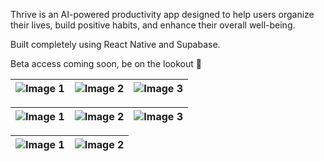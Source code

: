 Thrive is an AI-powered productivity app designed to help users organize their lives, build positive habits, and enhance their overall well-being.

Built completely using React Native and Supabase.

Beta access coming soon, be on the lookout 👀

| ![Image 1](https://media.discordapp.net/attachments/573324187943305223/1255059032239116358/IMG_7828.png?ex=667bc04f&is=667a6ecf&hm=4d52338aaceee1ee47b885425d326cb62275052ed3ff2ac4a6dac7228c88abf8&=&format=webp&quality=lossless) | ![Image 2](https://media.discordapp.net/attachments/573324187943305223/1255059042221690880/IMG_7829.png?ex=667bc051&is=667a6ed1&hm=43fd4997f68f793cbf98228de72bfb7197a204da7ed60e992d86313624d2c0bb&=&format=webp&quality=lossless) | ![Image 3](https://media.discordapp.net/attachments/573324187943305223/1255059048093585530/IMG_7830.png?ex=667bc052&is=667a6ed2&hm=f2dac0c9e0333e6e4bf6a4e1658dd43ed58065ee8d2527a0aae3a09ecb1824cb&=&format=webp&quality=lossless) |
|--------------------------------|--------------------------------|--------------------------------|

| ![Image 1](https://media.discordapp.net/attachments/573324187943305223/1255059053776994314/IMG_7831.png?ex=667bc054&is=667a6ed4&hm=5ca816b77340be1843326288ea646fb58a33fd8c9c118e6bd9f791303f760300&=&format=webp&quality=lossless) | ![Image 2](https://media.discordapp.net/attachments/573324187943305223/1255059061133672601/IMG_7832.png?ex=667bc056&is=667a6ed6&hm=2e0a6dfd467b625a86d288705b4c641b562e4deb7bc76f2e0d1e829ebd85c885&=&format=webp&quality=lossless) | ![Image 3](https://media.discordapp.net/attachments/573324187943305223/1255059066519027712/IMG_7833.png?ex=667bc057&is=667a6ed7&hm=3bb0ccf41440b19a456da8a655227e70c2791dc82af1934f232fac66359fcb5b&=&format=webp&quality=lossless) |
|--------------------------------|--------------------------------|--------------------------------|

| ![Image 1](https://media.discordapp.net/attachments/573324187943305223/1255059072047251456/IMG_7834.png?ex=667bc058&is=667a6ed8&hm=4613a2b82351e860249085b49f14f5d6d7670274630933a25b4e7177b4df2f63&=&format=webp&quality=lossless) | ![Image 2](https://media.discordapp.net/attachments/573324187943305223/1255059078309347388/IMG_7835.png?ex=667bc05a&is=667a6eda&hm=28bf66f3f5759747302300b1467c34f632aee9e6a8ae3d404e1aec0c9f083d9b&=&format=webp&quality=lossless) |
|--------------------------------|--------------------------------|
